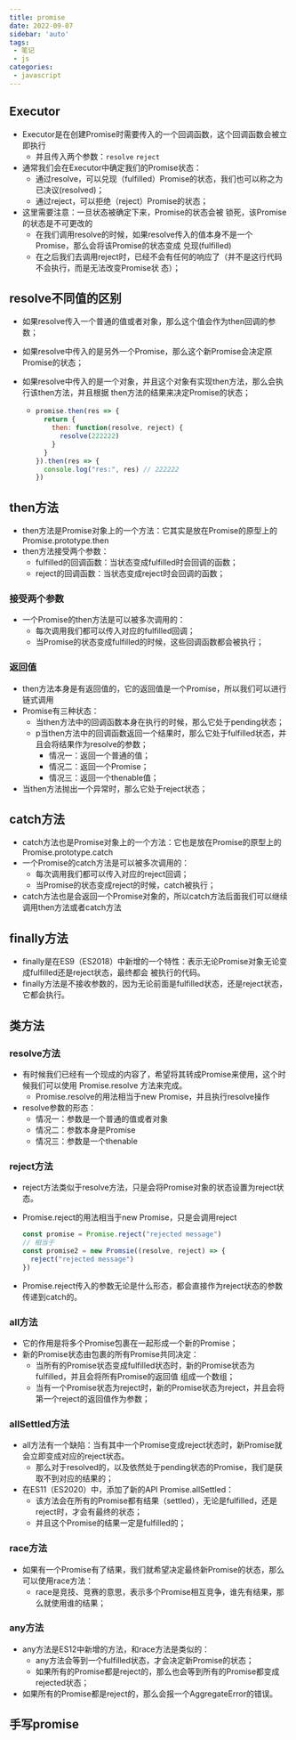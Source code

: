 ```yaml
---
title: promise
date: 2022-09-07
sidebar: 'auto'
tags:
 - 笔记
 - js
categories:
 - javascript
---
```




## Executor

- Executor是在创建Promise时需要传入的一个回调函数，这个回调函数会被立即执行
  - 并且传入两个参数：`resolve` `reject`
- 通常我们会在Executor中确定我们的Promise状态：
  - 通过resolve，可以兑现（fulfilled）Promise的状态，我们也可以称之为已决议(resolved)；
  - 通过reject，可以拒绝（reject）Promise的状态；
- 这里需要注意：一旦状态被确定下来，Promise的状态会被 锁死，该Promise的状态是不可更改的
  - 在我们调用resolve的时候，如果resolve传入的值本身不是一个Promise，那么会将该Promise的状态变成 兑现(fulfilled)
  - 在之后我们去调用reject时，已经不会有任何的响应了（并不是这行代码不会执行，而是无法改变Promise状 态）；

## resolve不同值的区别

- 如果resolve传入一个普通的值或者对象，那么这个值会作为then回调的参数；

- 如果resolve中传入的是另外一个Promise，那么这个新Promise会决定原Promise的状态；

- 如果resolve中传入的是一个对象，并且这个对象有实现then方法，那么会执行该then方法，并且根据 then方法的结果来决定Promise的状态；

  - ```js
    promise.then(res => {
      return {
        then: function(resolve, reject) {
          resolve(222222)
        }
      }
    }).then(res => {
      console.log("res:", res) // 222222
    })
    ```

## then方法

- then方法是Promise对象上的一个方法：它其实是放在Promise的原型上的 Promise.prototype.then
- then方法接受两个参数：
  - fulfilled的回调函数：当状态变成fulfilled时会回调的函数；
  - reject的回调函数：当状态变成reject时会回调的函数；

### 接受两个参数

- 一个Promise的then方法是可以被多次调用的：
  - 每次调用我们都可以传入对应的fulfilled回调；
  - 当Promise的状态变成fulfilled的时候，这些回调函数都会被执行；

### 返回值

- then方法本身是有返回值的，它的返回值是一个Promise，所以我们可以进行链式调用
- Promise有三种状态：
  - 当then方法中的回调函数本身在执行的时候，那么它处于pending状态；
  - p当then方法中的回调函数返回一个结果时，那么它处于fulfilled状态，并且会将结果作为resolve的参数；
    - 情况一：返回一个普通的值；
    - 情况二：返回一个Promise；
    - 情况三：返回一个thenable值；
- 当then方法抛出一个异常时，那么它处于reject状态；

## catch方法

- catch方法也是Promise对象上的一个方法：它也是放在Promise的原型上的 Promise.prototype.catch
- 一个Promise的catch方法是可以被多次调用的：
  - 每次调用我们都可以传入对应的reject回调；
  - 当Promise的状态变成reject的时候，catch被执行；
- catch方法也是会返回一个Promise对象的，所以catch方法后面我们可以继续调用then方法或者catch方法

## finally方法

- finally是在ES9（ES2018）中新增的一个特性：表示无论Promise对象无论变成fulfilled还是reject状态，最终都会 被执行的代码。
- finally方法是不接收参数的，因为无论前面是fulfilled状态，还是reject状态，它都会执行。

## 类方法

### resolve方法

- 有时候我们已经有一个现成的内容了，希望将其转成Promise来使用，这个时候我们可以使用 Promise.resolve 方法来完成。
  - Promise.resolve的用法相当于new Promise，并且执行resolve操作
- resolve参数的形态：
  - 情况一：参数是一个普通的值或者对象
  - 情况二：参数本身是Promise
  - 情况三：参数是一个thenable

### reject方法

- reject方法类似于resolve方法，只是会将Promise对象的状态设置为reject状态。

- Promise.reject的用法相当于new Promise，只是会调用reject

  ```js
  const promise = Promise.reject("rejected message")
  // 相当于
  const promise2 = new Promsie((resolve, reject) => {
    reject("rejected message")
  })
  ```

- Promise.reject传入的参数无论是什么形态，都会直接作为reject状态的参数传递到catch的。

### all方法

- 它的作用是将多个Promise包裹在一起形成一个新的Promise；
- 新的Promise状态由包裹的所有Promise共同决定：
  - 当所有的Promise状态变成fulfilled状态时，新的Promise状态为fulfilled，并且会将所有Promise的返回值 组成一个数组；
  - 当有一个Promise状态为reject时，新的Promise状态为reject，并且会将第一个reject的返回值作为参数；

### allSettled方法

- all方法有一个缺陷：当有其中一个Promise变成reject状态时，新Promise就会立即变成对应的reject状态。
  - 那么对于resolved的，以及依然处于pending状态的Promise，我们是获取不到对应的结果的；
- 在ES11（ES2020）中，添加了新的API Promise.allSettled：
  - 该方法会在所有的Promise都有结果（settled），无论是fulfilled，还是reject时，才会有最终的状态；
  - 并且这个Promise的结果一定是fulfilled的；

### race方法

- 如果有一个Promise有了结果，我们就希望决定最终新Promise的状态，那么可以使用race方法：
  - race是竞技、竞赛的意思，表示多个Promise相互竞争，谁先有结果，那么就使用谁的结果；

### any方法

- any方法是ES12中新增的方法，和race方法是类似的：
  - any方法会等到一个fulfilled状态，才会决定新Promise的状态；
  - 如果所有的Promise都是reject的，那么也会等到所有的Promise都变成rejected状态；
- 如果所有的Promise都是reject的，那么会报一个AggregateError的错误。

## 手写promise